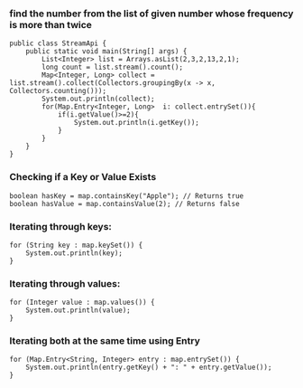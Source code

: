 ### find the number from the list of given number whose frequency is more than twice
```
public class StreamApi {
    public static void main(String[] args) {
        List<Integer> list = Arrays.asList(2,3,2,13,2,1);
        long count = list.stream().count();
        Map<Integer, Long> collect = list.stream().collect(Collectors.groupingBy(x -> x, Collectors.counting()));
        System.out.println(collect);
        for(Map.Entry<Integer, Long>  i: collect.entrySet()){
            if(i.getValue()>=2){
                System.out.println(i.getKey());
            }
        }
    }
}
```
### Checking if a Key or Value Exists
```
boolean hasKey = map.containsKey("Apple"); // Returns true
boolean hasValue = map.containsValue(2); // Returns false
```
### Iterating through keys:
```
for (String key : map.keySet()) {
    System.out.println(key);
}
```
### Iterating through values:
```
for (Integer value : map.values()) {
    System.out.println(value);
}
```
### Iterating both at the same time using Entry
```
for (Map.Entry<String, Integer> entry : map.entrySet()) {
    System.out.println(entry.getKey() + ": " + entry.getValue());
}
```
### 
